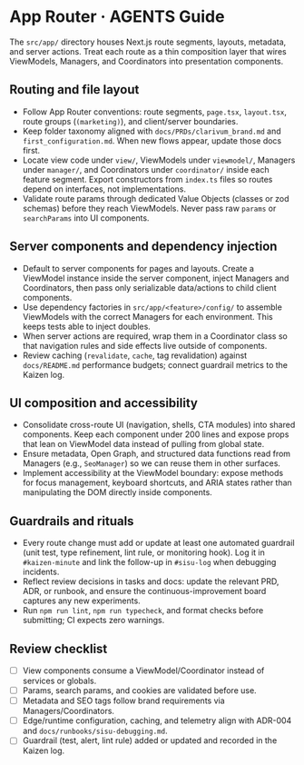 # App Router · AGENTS Guide

The `src/app/` directory houses Next.js route segments, layouts, metadata, and server actions. Treat each route as a thin composition layer that wires ViewModels, Managers, and Coordinators into presentation components.

## Routing and file layout

- Follow App Router conventions: route segments, `page.tsx`, `layout.tsx`, route groups (`(marketing)`), and client/server boundaries.
- Keep folder taxonomy aligned with `docs/PRDs/clarivum_brand.md` and `first_configuration.md`. When new flows appear, update those docs first.
- Locate view code under `view/`, ViewModels under `viewmodel/`, Managers under `manager/`, and Coordinators under `coordinator/` inside each feature segment. Export constructors from `index.ts` files so routes depend on interfaces, not implementations.
- Validate route params through dedicated Value Objects (classes or zod schemas) before they reach ViewModels. Never pass raw `params` or `searchParams` into UI components.

## Server components and dependency injection

- Default to server components for pages and layouts. Create a ViewModel instance inside the server component, inject Managers and Coordinators, then pass only serializable data/actions to child client components.
- Use dependency factories in `src/app/<feature>/config/` to assemble ViewModels with the correct Managers for each environment. This keeps tests able to inject doubles.
- When server actions are required, wrap them in a Coordinator class so that navigation rules and side effects live outside of components.
- Review caching (`revalidate`, `cache`, tag revalidation) against `docs/README.md` performance budgets; connect guardrail metrics to the Kaizen log.

## UI composition and accessibility

- Consolidate cross-route UI (navigation, shells, CTA modules) into shared components. Keep each component under 200 lines and expose props that lean on ViewModel data instead of pulling from global state.
- Ensure metadata, Open Graph, and structured data functions read from Managers (e.g., `SeoManager`) so we can reuse them in other surfaces.
- Implement accessibility at the ViewModel boundary: expose methods for focus management, keyboard shortcuts, and ARIA states rather than manipulating the DOM directly inside components.

## Guardrails and rituals

- Every route change must add or update at least one automated guardrail (unit test, type refinement, lint rule, or monitoring hook). Log it in `#kaizen-minute` and link the follow-up in `#sisu-log` when debugging incidents.
- Reflect review decisions in tasks and docs: update the relevant PRD, ADR, or runbook, and ensure the continuous-improvement board captures any new experiments.
- Run `npm run lint`, `npm run typecheck`, and format checks before submitting; CI expects zero warnings.

## Review checklist

- [ ] View components consume a ViewModel/Coordinator instead of services or globals.
- [ ] Params, search params, and cookies are validated before use.
- [ ] Metadata and SEO tags follow brand requirements via Managers/Coordinators.
- [ ] Edge/runtime configuration, caching, and telemetry align with ADR-004 and `docs/runbooks/sisu-debugging.md`.
- [ ] Guardrail (test, alert, lint rule) added or updated and recorded in the Kaizen log.
